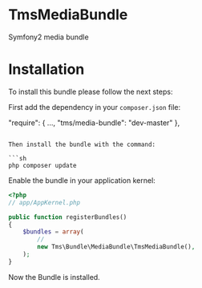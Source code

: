 TmsMediaBundle
==============

Symfony2 media bundle


Installation
============

To install this bundle please follow the next steps:

First add the dependency in your `composer.json` file:

"require": {
        ...,
        "tms/media-bundle": "dev-master"
    },
```

Then install the bundle with the command:

```sh
php composer update
```

Enable the bundle in your application kernel:

```php
<?php
// app/AppKernel.php

public function registerBundles()
{
    $bundles = array(
        //
        new Tms\Bundle\MediaBundle\TmsMediaBundle(),
    );
}
```

Now the Bundle is installed.
